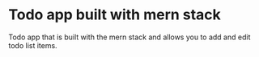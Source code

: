 # Todo app built with mern stack

Todo app that is built with the mern stack and allows you to add and edit todo list items.

